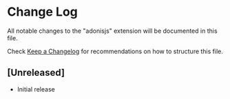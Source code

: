 # Change Log

All notable changes to the "adonisjs" extension will be documented in this file.

Check [Keep a Changelog](http://keepachangelog.com/) for recommendations on how to structure this file.

## [Unreleased]

- Initial release